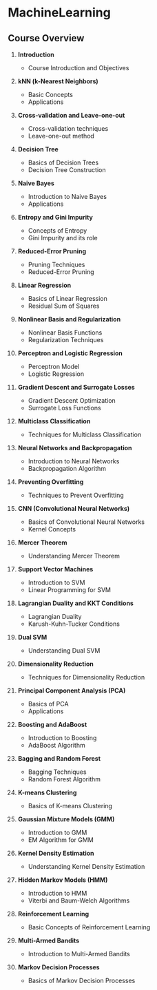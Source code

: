 # MachineLearning
## Course Overview

1. **Introduction**
   - Course Introduction and Objectives

2. **kNN (k-Nearest Neighbors)**
   - Basic Concepts
   - Applications

3. **Cross-validation and Leave-one-out**
   - Cross-validation techniques
   - Leave-one-out method

4. **Decision Tree**
   - Basics of Decision Trees
   - Decision Tree Construction

5. **Naive Bayes**
   - Introduction to Naive Bayes
   - Applications

6. **Entropy and Gini Impurity**
   - Concepts of Entropy
   - Gini Impurity and its role

7. **Reduced-Error Pruning**
   - Pruning Techniques
   - Reduced-Error Pruning

8. **Linear Regression**
   - Basics of Linear Regression
   - Residual Sum of Squares

9. **Nonlinear Basis and Regularization**
   - Nonlinear Basis Functions
   - Regularization Techniques

10. **Perceptron and Logistic Regression**
    - Perceptron Model
    - Logistic Regression

11. **Gradient Descent and Surrogate Losses**
    - Gradient Descent Optimization
    - Surrogate Loss Functions

12. **Multiclass Classification**
    - Techniques for Multiclass Classification

13. **Neural Networks and Backpropagation**
    - Introduction to Neural Networks
    - Backpropagation Algorithm

14. **Preventing Overfitting**
    - Techniques to Prevent Overfitting

15. **CNN (Convolutional Neural Networks)**
    - Basics of Convolutional Neural Networks
    - Kernel Concepts

16. **Mercer Theorem**
    - Understanding Mercer Theorem

17. **Support Vector Machines**
    - Introduction to SVM
    - Linear Programming for SVM

18. **Lagrangian Duality and KKT Conditions**
    - Lagrangian Duality
    - Karush-Kuhn-Tucker Conditions

19. **Dual SVM**
    - Understanding Dual SVM

20. **Dimensionality Reduction**
    - Techniques for Dimensionality Reduction

21. **Principal Component Analysis (PCA)**
    - Basics of PCA
    - Applications

22. **Boosting and AdaBoost**
    - Introduction to Boosting
    - AdaBoost Algorithm

23. **Bagging and Random Forest**
    - Bagging Techniques
    - Random Forest Algorithm

24. **K-means Clustering**
    - Basics of K-means Clustering

25. **Gaussian Mixture Models (GMM)**
    - Introduction to GMM
    - EM Algorithm for GMM

26. **Kernel Density Estimation**
    - Understanding Kernel Density Estimation

27. **Hidden Markov Models (HMM)**
    - Introduction to HMM
    - Viterbi and Baum-Welch Algorithms

28. **Reinforcement Learning**
    - Basic Concepts of Reinforcement Learning

29. **Multi-Armed Bandits**
    - Introduction to Multi-Armed Bandits

30. **Markov Decision Processes**
    - Basics of Markov Decision Processes

